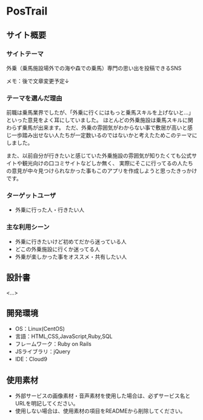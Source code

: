 # PosTrail

## サイト概要
### サイトテーマ
外乗（乗馬施設場外での海や森での乗馬）専門の思い出を投稿できるSNS

メモ：後で文章変更予定↓
### テーマを選んだ理由
前職は乗馬業界でしたが、「外乗に行くにはもっと乗馬スキルを上げないと…」といった意見をよく耳にしていました。
ほとんどの外乗施設は乗馬スキルに関わらず乗馬が出来ます。
ただ、外乗の雰囲気がわからない事で敷居が高いと感じ一歩踏み出せない人たちが一定数いるのではないかと考えたためこのテーマにしました。

また、以前自分が行きたいと感じていた外乗施設の雰囲気が知りたくても公式サイトや観光向けの口コミサイトなどしか無く、
実際にそこに行ってるの人たちの意見が中々見つけられなかった事もこのアプリを作成しようと思ったきっかけです。

### ターゲットユーザ
- 外乗に行った人・行きたい人

### 主な利用シーン
- 外乗に行きたいけど初めてだから迷っている人
- どこの外乗施設に行くか迷ってる人
- 外乗が楽しかった事をオススメ・共有したい人

## 設計書
<...>

## 開発環境
- OS：Linux(CentOS)
- 言語：HTML,CSS,JavaScript,Ruby,SQL
- フレームワーク：Ruby on Rails
- JSライブラリ：jQuery
- IDE：Cloud9

## 使用素材
- 外部サービスの画像素材・音声素材を使用した場合は、必ずサービス名とURLを明記してください。
- 使用しない場合は、使用素材の項目をREADMEから削除してください。
